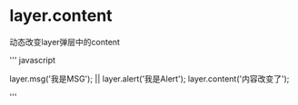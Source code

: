 # layer.content
动态改变layer弹层中的content

''' javascript

layer.msg('我是MSG'); || layer.alert('我是Alert');
layer.content('内容改变了');

'''
